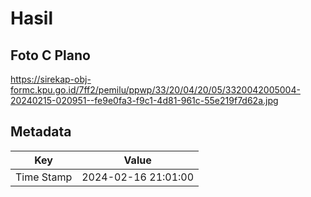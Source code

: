 # Hasil

## Foto C Plano

https://sirekap-obj-formc.kpu.go.id/7ff2/pemilu/ppwp/33/20/04/20/05/3320042005004-20240215-020951--fe9e0fa3-f9c1-4d81-961c-55e219f7d62a.jpg


## Metadata

| Key        | Value               |
| ---------- | ------------------- |
| Time Stamp | 2024-02-16 21:01:00 |



